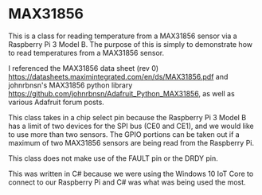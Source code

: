 # MAX31856
This is a class for reading temperature from a MAX31856 sensor via a Raspberry Pi 3 Model B. The purpose of this is simply to demonstrate how to read temperatures from a MAX31856 sensor.

I referenced the MAX31856 data sheet (rev 0) https://datasheets.maximintegrated.com/en/ds/MAX31856.pdf and johnrbnsn's MAX31856 python library https://github.com/johnrbnsn/Adafruit_Python_MAX31856, as well as various Adafruit forum posts.

This class takes in a chip select pin because the Raspberry Pi 3 Model B has a limit of two devices for the SPI bus (CE0 and CE1), and we would like to use more than two sensors. The GPIO portions can be taken out if a maximum of two MAX31856 sensors are being read from the Raspberry Pi.

This class does not make use of the FAULT pin or the DRDY pin.

This was written in C# because we were using the Windows 10 IoT Core to connect to our Raspberry Pi and C# was what was being used the most.
